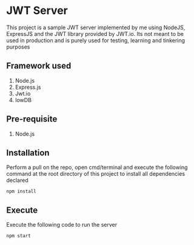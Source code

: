 # JWT Server
This project is a sample JWT server implemented by me using NodeJS, ExpressJS and the JWT library provided by JWT.io. Its not meant to be used in production and is purely used for testing, learning and tinkering purposes

## Framework used
1. Node.js
2. Express.js
3. Jwt.io
4. lowDB

## Pre-requisite
1. Node.js

## Installation
Perform a pull on the repo, open cmd/terminal and execute the following command at the root directory of this project to install all dependencies declared<br>
```
npm install
```

## Execute
Execute the following code to run the server<br>
```
npm start
```